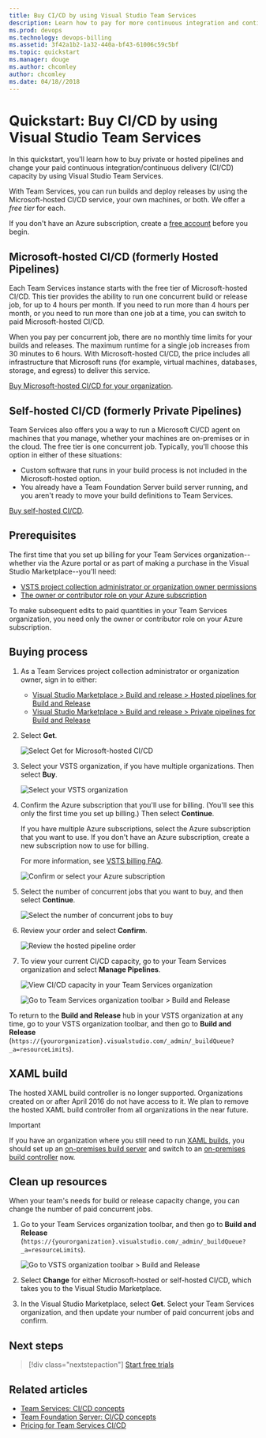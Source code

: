 ```yaml
---
title: Buy CI/CD by using Visual Studio Team Services
description: Learn how to pay for more continuous integration and continuous delivery (CI/CD) concurrency by using Visual Studio Team Services
ms.prod: devops
ms.technology: devops-billing
ms.assetid: 3f42a1b2-1a32-440a-bf43-61006c59c5bf
ms.topic: quickstart
ms.manager: douge
ms.author: chcomley
author: chcomley
ms.date: 04/18//2018
---
```

[//]: # (monikerRange: 'vsts')

# Quickstart: Buy CI/CD by using Visual Studio Team Services

In this quickstart, you'll learn how to buy private or hosted pipelines and change your paid continuous integration/continuous delivery (CI/CD) capacity by using Visual Studio Team Services.

With Team Services, you can run builds and deploy releases by using the Microsoft-hosted CI/CD service, your own machines, or both.
We offer a *free tier* for each.

If you don't have an Azure subscription, create a [free account](https://azure.microsoft.com/free/?WT.mc_id=A261C142F) before you begin.

## Microsoft-hosted CI/CD (formerly Hosted Pipelines)

Each Team Services instance starts with the free tier of Microsoft-hosted CI/CD. This tier provides the ability to run one concurrent build or release job, for up to 4 hours per month. If you need to run more than 4 hours per month, or you need to run more than one job at a time, you can switch to paid Microsoft-hosted CI/CD. 

When you pay per concurrent job, there are no monthly time limits for your builds and releases. The maximum runtime for a single job increases from 30 minutes to 6 hours. With Microsoft-hosted CI/CD, the price includes all infrastructure that Microsoft runs (for example, virtual machines, databases, storage, and egress) to deliver this service.

[Buy Microsoft-hosted CI/CD for your organization](https://marketplace.visualstudio.com/items?itemName=ms.build-release-hosted-pipelines).

## Self-hosted CI/CD (formerly Private Pipelines)

Team Services also offers you a way to run a Microsoft CI/CD agent on machines that you manage, whether your machines are on-premises or in the cloud. The free tier is one concurrent job.
Typically, you'll choose this option in either of these situations:

* Custom software that runs in your build process is not included in the Microsoft-hosted option.
* You already have a Team Foundation Server build server running, and you aren't ready to move your build definitions to Team Services.

[Buy self-hosted CI/CD](https://marketplace.visualstudio.com/items?itemName=ms.build-release-private-pipelines).

<a name="buy-build-release"></a>

## Prerequisites

The first time that you set up billing for your Team Services organization--whether via the Azure portal or as part of making a purchase in the Visual Studio Marketplace--you'll need:

* [VSTS project collection administrator or organization owner permissions](vsts-billing-faq.md#find-owner)
* [The owner or contributor role on your Azure subscription](add-backup-billing-managers.md)

To make subsequent edits to paid quantities in your Team Services organization, you need only the owner or contributor role on your Azure subscription.

## Buying process

1. As a Team Services project collection administrator or organization owner, sign in to either:

   * [Visual Studio Marketplace > Build and release > Hosted pipelines for Build and Release](https://marketplace.visualstudio.com/items?itemName=ms.build-release-hosted-pipelines)
   * [Visual Studio Marketplace > Build and release > Private pipelines for Build and Release](https://marketplace.visualstudio.com/items?itemName=ms.build-release-private-pipelines)

2. Select **Get**.

   ![Select Get for Microsoft-hosted CI/CD](_img/get-more-build-load-testing/buy-hosted-build-release-pipelines.png)

3. Select your VSTS organization, if you have multiple organizations. Then select **Buy**.

   ![Select your VSTS organization](_img/get-more-build-load-testing/select-team-services-organization.png)

4. Confirm the Azure subscription that you'll use for billing. (You'll see this only the first time you set up billing.) Then select **Continue**.

   If you have multiple Azure subscriptions, select the Azure subscription that you want to use. If you don't have an Azure subscription, create a new subscription now to use for billing.
  
   For more information, see [VSTS billing FAQ](vsts-billing-faq.md).

   ![Confirm or select your Azure subscription](_img/get-more-build-load-testing/select-azure-subscription.png)

5. Select the number of concurrent jobs that you want to buy, and then select **Continue**.

   ![Select the number of concurrent jobs to buy](_img/get-more-build-load-testing/select-number-hosted-pipelines.png)

6. Review your order and select **Confirm**.

   ![Review the hosted pipeline order](_img/get-more-build-load-testing/review-confirm-order.png)

7. To view your current CI/CD capacity, go to your Team Services organization and select **Manage Pipelines**.

   ![View CI/CD capacity in your Team Services organization](_img/get-more-build-load-testing/confirm-hosted-pipeline-purchase.png)

   ![Go to Team Services organization toolbar > Build and Release](_img/get-more-build-load-testing/manage-pipelines-team-services.png)

To return to the **Build and Release** hub in your VSTS organization at any time, go to your VSTS organization toolbar, and then go to **Build and Release** (`https://{yourorganization}.visualstudio.com/_admin/_buildQueue?_a=resourceLimits`).

## XAML build

The hosted XAML build controller is no longer supported. Organizations created on or after April 2016 do not have access to it. We plan to remove the hosted XAML build controller from all organizations in the near future.

> [!IMPORTANT] 
> If you have an organization where you still need to run [XAML builds](https://msdn.microsoft.com/en-us/library/ms181709%28v=vs.120%29.aspx), you should set up an [on-premises build server](https://msdn.microsoft.com/en-us/library/ms252495%28v=vs.120%29.aspx) and switch to an [on-premises build controller](https://msdn.microsoft.com/en-us/library/ee330987%28v=vs.120%29.aspx) now.

<a name="change-paid-pipelines"></a>

## Clean up resources

When your team's needs for build or release capacity change, you can change the number of paid concurrent jobs.

1. Go to your Team Services organization toolbar, and then go to **Build and Release** (`https://{yourorganization}.visualstudio.com/_admin/_buildQueue?_a=resourceLimits`).

   ![Go to VSTS organization toolbar > Build and Release](_img/get-more-build-load-testing/manage-pipelines-team-services.png)

2. Select **Change** for either Microsoft-hosted or self-hosted CI/CD, which takes you to the Visual Studio Marketplace.

3. In the Visual Studio Marketplace, select **Get**. Select your Team Services organization, and then update your number of paid concurrent jobs and confirm.

## Next steps

> [!div class="nextstepaction"]
> [Start free trials](https://docs.microsoft.com/en-us/vsts/billing/try-additional-features-vs?view=vsts)

## Related articles

* [Team Services: CI/CD concepts](../pipelines/licensing/concurrent-jobs-vsts.md)
* [Team Foundation Server: CI/CD concepts](../pipelines/licensing/concurrent-pipelines-tfs.md)
* [Pricing for Team Services CI/CD](https://visualstudio.microsoft.com/team-services/pricing)
